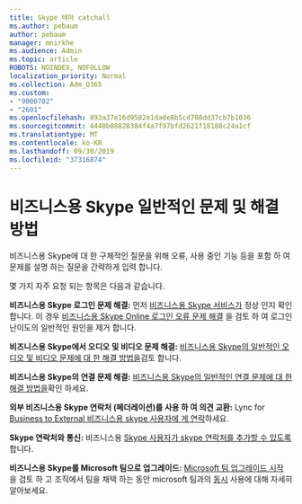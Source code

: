```yaml
---
title: Skype 테마 catchall
ms.author: pebaum
author: pebaum
manager: mnirkhe
ms.audience: Admin
ms.topic: article
ROBOTS: NOINDEX, NOFOLLOW
localization_priority: Normal
ms.collection: Adm_O365
ms.custom:
- "9000702"
- "2601"
ms.openlocfilehash: 893a37e16d9582e1dade8b5cd708dd37cb7b1036
ms.sourcegitcommit: 4448b08828384f4a7f97bfd2621f18188c24a1cf
ms.translationtype: MT
ms.contentlocale: ko-KR
ms.lasthandoff: 09/30/2019
ms.locfileid: "37316874"
---
```

# <a name="skype-for-business-common-issues-and-resolutions"></a>비즈니스용 Skype 일반적인 문제 및 해결 방법 

비즈니스용 Skype에 대 한 구체적인 질문을 위해 오류, 사용 중인 기능 등을 포함 하 여 문제를 설명 하는 질문을 간략하게 입력 합니다. 

몇 가지 자주 요청 되는 항목은 다음과 같습니다.

**비즈니스용 Skype 로그인 문제 해결:** 먼저 [비즈니스용 Skype 서비스가](https://admin.microsoft.com/Adminportal/Home?source=applauncher#/servicehealth) 정상 인지 확인 합니다. 이 경우 [비즈니스용 Skype Online 로그인 오류 문제 해결](https://docs.microsoft.com/SkypeForBusiness/set-up-skype-for-business-online/troubleshooting-sign-in-errors-for-admins#check-for-common-causes-of-skype-for-business-online-sign-in-errors) 을 검토 하 여 로그인 난이도의 일반적인 원인을 제거 합니다.
 
**비즈니스용 Skype에서 오디오 및 비디오 문제 해결:** [비즈니스용 Skype의 일반적인 오디오 및 비디오 문제에 대 한 해결 방법을](https://support.office.com/article/Troubleshoot-audio-and-video-in-Skype-for-Business-62777bc6-c52b-47ae-84ba-a8905c3b71dc)검토 합니다. 

**비즈니스용 Skype의 연결 문제 해결:** [비즈니스용 Skype의 일반적인 연결 문제에 대 한 해결 방법을](https://support.office.com/article/troubleshoot-connection-issues-in-skype-for-business-ca302828-783f-425c-bbe2-356348583771)확인 하세요.

**외부 비즈니스용 Skype 연락처 (페더레이션)를 사용 하 여 의견 교환:** Lync for [Business to External 비즈니스용 skype 사용자에 게 연락](https://docs.microsoft.com/SkypeForBusiness/set-up-skype-for-business-online/allow-users-to-contact-external-skype-for-business-users)하세요.

**Skype 연락처와 통신:** 비즈니스용 [Skype 사용자가 skype 연락처를 추가할 수 있도록](https://docs.microsoft.com/SkypeForBusiness/set-up-skype-for-business-online/let-skype-for-business-users-add-skype-contacts)합니다.

**비즈니스용 Skype를 Microsoft 팀으로 업그레이드:** [Microsoft 팀 업그레이드 시작](https://docs.microsoft.com/en-us/microsoftteams/upgrade-start-here) 을 검토 하 고 조직에서 팀을 채택 하는 동안 microsoft 팀과의 [동시](https://docs.microsoft.com/microsoftteams/coexistence-chat-calls-presence) 사용에 대해 자세히 알아보세요. 